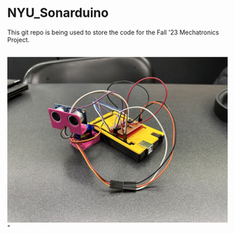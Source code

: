 # NYU_Sonarduino

This git repo is being used to store the code for the Fall '23 Mechatronics Project.


<br/><img src='/SonarDuino.jpg'>"
